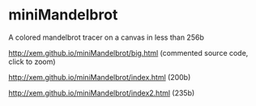 miniMandelbrot
==

A colored mandelbrot tracer on a canvas in less than 256b

http://xem.github.io/miniMandelbrot/big.html (commented source code, click to zoom)

http://xem.github.io/miniMandelbrot/index.html (200b)

http://xem.github.io/miniMandelbrot/index2.html (235b)
